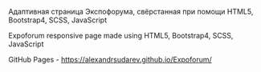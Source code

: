 Адаптивная страница Экспофорума, свёрстанная при помощи HTML5, Bootstrap4, SCSS, JavaScript


Expoforum responsive page made using HTML5, Bootstrap4, SCSS, JavaScript


GitHub Pages - https://alexandrsudarev.github.io/Expoforum/
